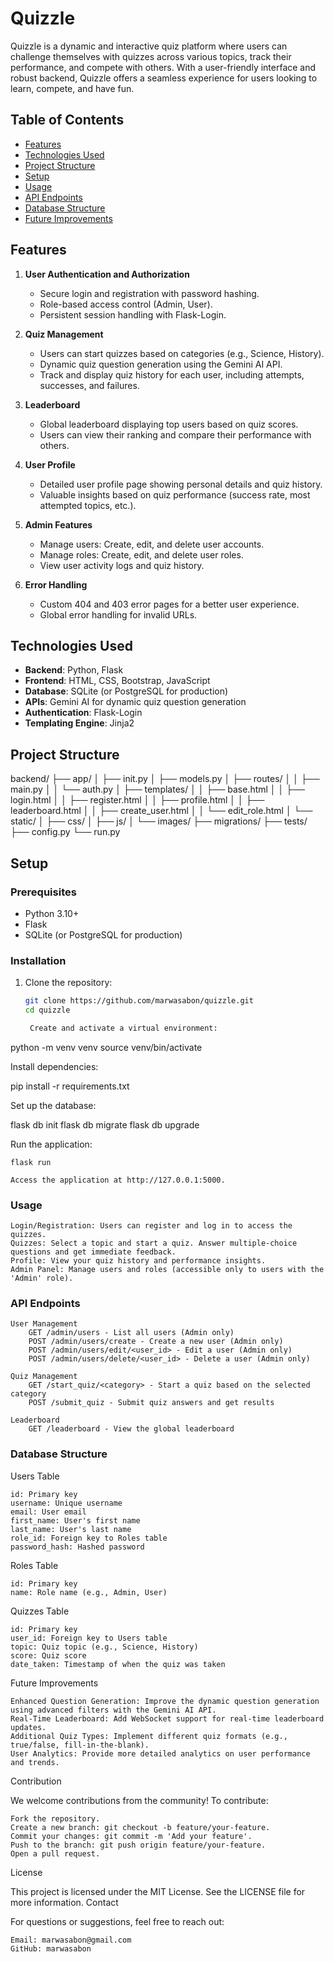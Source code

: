 # Quizzle

Quizzle is a dynamic and interactive quiz platform where users can challenge themselves with quizzes across various topics, track their performance, and compete with others. With a user-friendly interface and robust backend, Quizzle offers a seamless experience for users looking to learn, compete, and have fun.

## Table of Contents

- [Features](#features)
- [Technologies Used](#technologies-used)
- [Project Structure](#project-structure)
- [Setup](#setup)
- [Usage](#usage)
- [API Endpoints](#api-endpoints)
- [Database Structure](#database-structure)
- [Future Improvements](#future-improvements)

## Features

1. **User Authentication and Authorization**
   - Secure login and registration with password hashing.
   - Role-based access control (Admin, User).
   - Persistent session handling with Flask-Login.

2. **Quiz Management**
   - Users can start quizzes based on categories (e.g., Science, History).
   - Dynamic quiz question generation using the Gemini AI API.
   - Track and display quiz history for each user, including attempts, successes, and failures.

3. **Leaderboard**
   - Global leaderboard displaying top users based on quiz scores.
   - Users can view their ranking and compare their performance with others.

4. **User Profile**
   - Detailed user profile page showing personal details and quiz history.
   - Valuable insights based on quiz performance (success rate, most attempted topics, etc.).

5. **Admin Features**
   - Manage users: Create, edit, and delete user accounts.
   - Manage roles: Create, edit, and delete user roles.
   - View user activity logs and quiz history.

6. **Error Handling**
   - Custom 404 and 403 error pages for a better user experience.
   - Global error handling for invalid URLs.

## Technologies Used

- **Backend**: Python, Flask
- **Frontend**: HTML, CSS, Bootstrap, JavaScript
- **Database**: SQLite (or PostgreSQL for production)
- **APIs**: Gemini AI for dynamic quiz question generation
- **Authentication**: Flask-Login
- **Templating Engine**: Jinja2

## Project Structure

backend/ ├── app/ │ ├── init.py │ ├── models.py │ ├── routes/ │ │ ├── main.py │ │ └── auth.py │ ├── templates/ │ │ ├── base.html │ │ ├── login.html │ │ ├── register.html │ │ ├── profile.html │ │ ├── leaderboard.html │ │ ├── create_user.html │ │ └── edit_role.html │ └── static/ │ ├── css/ │ ├── js/ │ └── images/ ├── migrations/ ├── tests/ ├── config.py └── run.py
## Setup

### Prerequisites

- Python 3.10+
- Flask
- SQLite (or PostgreSQL for production)

### Installation

1. Clone the repository:

   ```bash
   git clone https://github.com/marwasabon/quizzle.git
   cd quizzle

    Create and activate a virtual environment:

python -m venv venv
source venv/bin/activate

Install dependencies:

pip install -r requirements.txt

Set up the database:

flask db init
flask db migrate
flask db upgrade

Run the application:

    flask run

    Access the application at http://127.0.0.1:5000.

### Usage

    Login/Registration: Users can register and log in to access the quizzes.
    Quizzes: Select a topic and start a quiz. Answer multiple-choice questions and get immediate feedback.
    Profile: View your quiz history and performance insights.
    Admin Panel: Manage users and roles (accessible only to users with the 'Admin' role).

### API Endpoints

    User Management
        GET /admin/users - List all users (Admin only)
        POST /admin/users/create - Create a new user (Admin only)
        POST /admin/users/edit/<user_id> - Edit a user (Admin only)
        POST /admin/users/delete/<user_id> - Delete a user (Admin only)

    Quiz Management
        GET /start_quiz/<category> - Start a quiz based on the selected category
        POST /submit_quiz - Submit quiz answers and get results

    Leaderboard
        GET /leaderboard - View the global leaderboard

### Database Structure
Users Table

    id: Primary key
    username: Unique username
    email: User email
    first_name: User's first name
    last_name: User's last name
    role_id: Foreign key to Roles table
    password_hash: Hashed password

Roles Table

    id: Primary key
    name: Role name (e.g., Admin, User)

Quizzes Table

    id: Primary key
    user_id: Foreign key to Users table
    topic: Quiz topic (e.g., Science, History)
    score: Quiz score
    date_taken: Timestamp of when the quiz was taken

Future Improvements

    Enhanced Question Generation: Improve the dynamic question generation using advanced filters with the Gemini AI API.
    Real-Time Leaderboard: Add WebSocket support for real-time leaderboard updates.
    Additional Quiz Types: Implement different quiz formats (e.g., true/false, fill-in-the-blank).
    User Analytics: Provide more detailed analytics on user performance and trends.

Contribution

We welcome contributions from the community! To contribute:

    Fork the repository.
    Create a new branch: git checkout -b feature/your-feature.
    Commit your changes: git commit -m 'Add your feature'.
    Push to the branch: git push origin feature/your-feature.
    Open a pull request.

License

This project is licensed under the MIT License. See the LICENSE file for more information.
Contact

For questions or suggestions, feel free to reach out:

    Email: marwasabon@gmail.com
    GitHub: marwasabon

